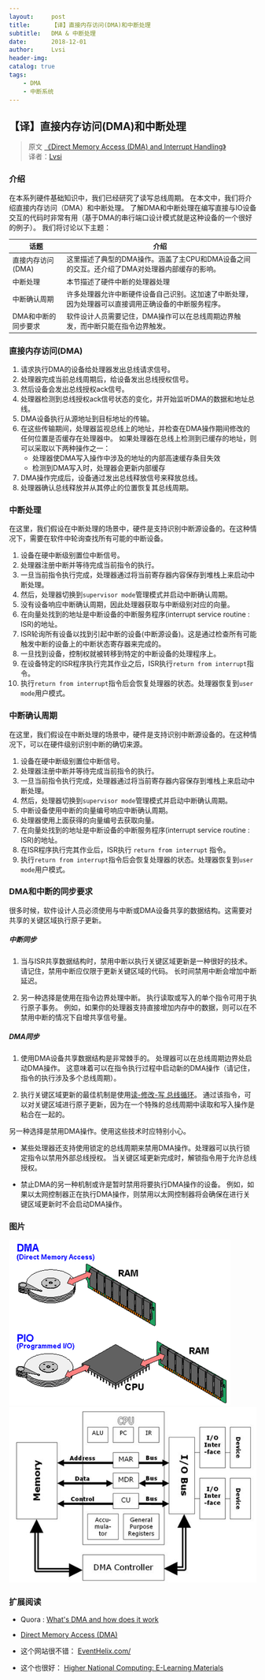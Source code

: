 ```yaml
---
layout:     post
title:      【译】直接内存访问(DMA)和中断处理
subtitle:   DMA & 中断处理
date:       2018-12-01
author:     Lvsi
header-img: 
catalog: true
tags:
    - DMA
    - 中断系统
---
```


## 【译】直接内存访问(DMA)和中断处理

> 原文 [《Direct Memory Access (DMA) and Interrupt Handling》](http://www.eventhelix.com/RealtimeMantra/FaultHandling/dma_interrupt_handling.htm#.XAFmTlUzbDd)<br/>
> 译者：[Lvsi](https://github.com/Lvsi-China)

### 介绍

在本系列硬件基础知识中，我们已经研究了读写总线周期。 在本文中，我们将介绍直接内存访问（DMA）和中断处理。 了解DMA和中断处理在编写直接与IO设备交互的代码时非常有用（基于DMA的串行端口设计模式就是这种设备的一个很好的例子）。 我们将讨论以下主题：

| 话题 | 介绍 |
| --- | --- |
| 直接内存访问(DMA) | 这里描述了典型的DMA操作。涵盖了主CPU和DMA设备之间的交互。还介绍了DMA对处理器内部缓存的影响。 |
| 中断处理 | 本节描述了硬件中断的处理器处理 |
| 中断确认周期 | 许多处理器允许中断硬件设备自己识别。这加速了中断处理，因为处理器可以直接调用正确设备的中断服务程序。 |
| DMA和中断的同步要求 |软件设计人员需要记住，DMA操作可以在总线周期边界触发，而中断只能在指令边界触发。 |

### 直接内存访问(DMA)

1. 请求执行DMA的设备给处理器发出总线请求信号。 
2. 处理器完成当前总线周期后，给设备发出总线授权信号。 
3. 然后设备会发出总线授权ack信号。 
4. 处理器检测到总线授权ack信号状态的变化，并开始监听DMA的数据和地址总线。 
5. DMA设备执行从源地址到目标地址的传输。 
6. 在这些传输期间，处理器监视总线上的地址，并检查在DMA操作期间修改的任何位置是否缓存在处理器中。 如果处理器在总线上检测到已缓存的地址，则可以采取以下两种操作之一：
	- 处理器使DMA写入操作中涉及的地址的内部高速缓存条目失效
	- 检测到DMA写入时，处理器会更新内部缓存
7. DMA操作完成后，设备通过发出总线释放信号来释放总线。
8. 处理器确认总线释放并从其停止的位置恢复其总线周期。

### 中断处理

在这里，我们假设在中断处理的场景中，硬件是支持识别中断源设备的。在这种情况下，需要在软件中轮询查找所有可能的中断设备。

1. 设备在硬中断级别置位中断信号。
2. 处理器注册中断并等待完成当前指令的执行。
3. 一旦当前指令执行完成，处理器通过将当前寄存器内容保存到堆栈上来启动中断处理。
4. 然后，处理器切换到```supervisor mode```管理模式并启动中断确认周期。
5. 没有设备响应中断确认周期，因此处理器获取与中断级别对应的向量。
6. 在向量处找到的地址是中断设备的中断服务程序(interrupt service routine : ISR)的地址。
7. ISR轮询所有设备以找到引起中断的设备(中断源设备)。这是通过检查所有可能触发中断的设备上的中断状态寄存器来完成的。
8. 一旦找到设备，控制权就被转移到特定的中断设备的处理程序上。
9. 在设备特定的ISR程序执行完其作业之后，ISR执行```return from interrupt```指令。
10. 执行```return from interrupt```指令后会恢复处理器的状态。处理器恢复到```user mode```用户模式。

### 中断确认周期

在这里，我们假设在中断处理的场景中，硬件是支持识别中断源设备的。在这种情况下，可以在硬件级别识别中断的确切来源。

1. 设备在硬中断级别置位中断信号。
2. 处理器注册中断并等待完成当前指令的执行。
3. 一旦当前指令执行完成，处理器通过将当前寄存器内容保存到堆栈上来启动中断处理。
4. 然后，处理器切换到```supervisor mode```管理模式并启动中断确认周期。
5. 中断设备使用中断的向量编号响应中断确认周期。
6. 处理器使用上面获得的向量编号去获取向量。
7. 在向量处找到的地址是中断设备的中断服务程序(interrupt service routine : ISR)的地址。
8. 在ISR程序执行完其作业后，ISR执行 ```return from interrupt``` 指令。
9. 执行```return from interrupt```指令后会恢复处理器的状态。处理器恢复到```user mode```用户模式。

### DMA和中断的同步要求

很多时候，软件设计人员必须使用与中断或DMA设备共享的数据结构。这需要对共享的关键区域执行原子更新。

##### 中断同步

1. 当与ISR共享数据结构时，禁用中断以执行关键区域更新是一种很好的技术。请记住，禁用中断应仅限于更新关键区域的代码。 长时间禁用中断会增加中断延迟。 

2. 另一种选择是使用在指令边界处理中断。 执行读取或写入的单个指令可用于执行原子事务。 例如，如果你的处理器支持直接增加内存中的数据，则可以在不禁用中断的情况下自增共享信号量。

##### DMA同步

1. 使用DMA设备共享数据结构是非常棘手的。 处理器可以在总线周期边界处启动DMA操作。 这意味着可以在指令执行过程中启动新的DMA操作（请记住，指令的执行涉及多个总线周期）。

2. 执行关键区域更新的最佳机制是使用[读-修改-写 总线循环](http://www.eventhelix.com/RealtimeMantra/FaultHandling/bus_cycles.htm#Read-Modify-Write%20Bus%20Cycle)。 通过该指令，可以对关键区域进行原子更新，因为在一个特殊的总线周期中读取和写入操作是粘合在一起的。

另一种选择是禁用DMA操作。使用这些技术时应特别小心。

- 某些处理器还支持使用锁定的总线周期来禁用DMA操作。处理器可以执行锁定指令以禁用外部总线授权。 当关键区域更新完成时，解锁指令用于允许总线授权。

- 禁止DMA的另一种机制或许是暂时禁用将要执行DMA操作的设备。 例如，如果以太网控制器正在执行DMA操作，则禁用以太网控制器将会确保在进行关键区域更新时不会启动DMA操作。

### 图片

<img src="/img/posts/2018/12-01/1.gif">

<img src="/img/posts/2018/12-01/2.jpg">

### 扩展阅读
- Quora : [What's DMA and how does it work](https://www.quora.com/What-is-DMA-and-how-does-it-work)

- [Direct Memory Access (DMA)](https://www.techopedia.com/definition/2767/direct-memory-access-dma)

- 这个网站很不错： [EventHelix.com/](http://www.eventhelix.com/)
- 这个也很好： [Higher National Computing: E-Learning Materials](https://www.sqa.org.uk/e-learning/SiteHomeCD/index.htm)